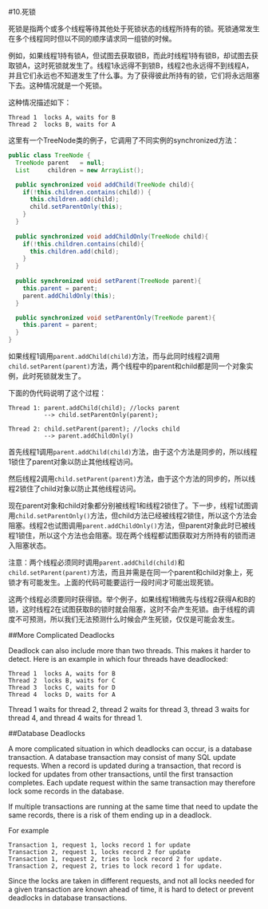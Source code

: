 #10.死锁

死锁是指两个或多个线程等待其他处于死锁状态的线程所持有的锁。死锁通常发生在多个线程同时但以不同的顺序请求同一组锁的时候。

例如，如果线程1持有锁A，但试图去获取锁B，而此时线程1持有锁B，却试图去获取锁A，这时死锁就发生了。线程1永远得不到锁B，线程2也永远得不到线程A，并且它们永远也不知道发生了什么事。为了获得彼此所持有的锁，它们将永远阻塞下去。这种情况就是一个死锁。

这种情况描述如下：

```
Thread 1  locks A, waits for B
Thread 2  locks B, waits for A
```

这里有一个TreeNode类的例子，它调用了不同实例的synchronized方法：

```Java
public class TreeNode {
  TreeNode parent   = null;  
  List     children = new ArrayList();

  public synchronized void addChild(TreeNode child){
    if(!this.children.contains(child)) {
      this.children.add(child);
      child.setParentOnly(this);
    }
  }
  
  public synchronized void addChildOnly(TreeNode child){
    if(!this.children.contains(child){
      this.children.add(child);
    }
  }
  
  public synchronized void setParent(TreeNode parent){
    this.parent = parent;
    parent.addChildOnly(this);
  }

  public synchronized void setParentOnly(TreeNode parent){
    this.parent = parent;
  }
}
```

 如果线程1调用`parent.addChild(child)`方法，而与此同时线程2调用`child.setParent(parent)`方法，两个线程中的parent和child都是同一个对象实例，此时死锁就发生了。

下面的伪代码说明了这个过程：

```
Thread 1: parent.addChild(child); //locks parent
          --> child.setParentOnly(parent);

Thread 2: child.setParent(parent); //locks child
          --> parent.addChildOnly()
```

首先线程1调用`parent.addChild(child)`方法，由于这个方法是同步的，所以线程1锁住了parent对象以防止其他线程访问。

然后线程2调用`child.setParent(parent)`方法，由于这个方法的同步的，所以线程2锁住了child对象以防止其他线程访问。

现在parent对象和child对象都分别被线程1和线程2锁住了。下一步，线程1试图调用`child.setParentOnly()`方法，但child方法已经被线程2锁住，所以这个方法会阻塞。线程2也试图调用`parent.addChildOnly()`方法，但parent对象此时已被线程1锁住，所以这个方法也会阻塞。现在两个线程都试图获取对方所持有的锁而进入阻塞状态。

注意：两个线程必须同时调用`parent.addChild(child)`和`child.setParent(parent)`方法，而且并需是在同一个parent和child对象上，死锁才有可能发生。上面的代码可能要运行一段时间才可能出现死锁。

这两个线程必须要同时获得锁。举个例子，如果线程1稍微先与线程2获得A和B的锁，这时线程2在试图获取B的锁时就会阻塞，这时不会产生死锁。由于线程的调度不可预测，所以我们无法预测什么时候会产生死锁，仅仅是可能会发生。

##More Complicated Deadlocks

Deadlock can also include more than two threads. This makes it harder to detect. Here is an example in which four threads have deadlocked:
```
Thread 1  locks A, waits for B
Thread 2  locks B, waits for C
Thread 3  locks C, waits for D
Thread 4  locks D, waits for A
```
Thread 1 waits for thread 2, thread 2 waits for thread 3, thread 3 waits for thread 4, and thread 4 waits for thread 1.

##Database Deadlocks

A more complicated situation in which deadlocks can occur, is a database transaction. A database transaction may consist of many SQL update requests. When a record is updated during a transaction, that record is locked for updates from other transactions, until the first transaction completes. Each update request within the same transaction may therefore lock some records in the database.

If multiple transactions are running at the same time that need to update the same records, there is a risk of them ending up in a deadlock.

For example

```
Transaction 1, request 1, locks record 1 for update
Transaction 2, request 1, locks record 2 for update
Transaction 1, request 2, tries to lock record 2 for update.
Transaction 2, request 2, tries to lock record 1 for update.
```

Since the locks are taken in different requests, and not all locks needed for a given transaction are known ahead of time, it is hard to detect or prevent deadlocks in database transactions.